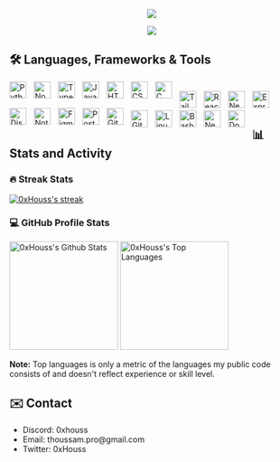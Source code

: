 <p align="center">
  <a href="https://github.com/0xHouss">
        <img src="https://readme-typing-svg.demolab.com/?lines=0xHouss&font=Fira%20Code&center=true&width=440&height=45&vCenter=true&color=f75c7e&pause=10000000000000&size=22" />
  </a>
</p>

<p align="center">
    <!-- Typing SVG by DenverCoder1 - https://github.com/DenverCoder1/readme-typing-svg -->
    <a href="https://github.com/DenverCoder1/readme-typing-svg">
        <img src="https://readme-typing-svg.demolab.com/?lines=Full-Stack%20Developer;5%2B%20years%20of%20coding%20experience;Computer%20science%20student&font=Fira%20Code&center=true&width=440&height=45&color=f75c7e&vCenter=true&pause=1000&size=22" />
    </a>
</p>

## 🛠️ Languages, Frameworks & Tools

<img alt="Python"        align="left" width="30" style="padding-right: 10px;" src="https://cdn.jsdelivr.net/gh/devicons/devicon@latest/icons/python/python-original.svg" />
<img alt="Node.js"       align="left" width="30" style="padding-right: 10px;" src="https://cdn.jsdelivr.net/gh/devicons/devicon@latest/icons/nodejs/nodejs-original.svg" />
<img alt="Typescript"    align="left" width="30" style="padding-right: 10px;" src="https://cdn.jsdelivr.net/gh/devicons/devicon/icons/typescript/typescript-plain.svg"/>
<img alt="Javascript"    align="left" width="30" style="padding-right: 10px;" src="https://cdn.jsdelivr.net/gh/devicons/devicon/icons/javascript/javascript-plain.svg"/>
<img alt="HTML5"         align="left" width="30" style="padding-right: 10px;" src="https://cdn.jsdelivr.net/gh/devicons/devicon@latest/icons/html5/html5-original.svg" />
<img alt="CSS3"          align="left" width="30" style="padding-right: 10px;" src="https://cdn.jsdelivr.net/gh/devicons/devicon@latest/icons/css3/css3-original.svg" />
<img alt="C"             align="left" width="30" style="padding-right: 10px;" src="https://cdn.jsdelivr.net/gh/devicons/devicon@latest/icons/c/c-original.svg" />

<br/>

<img alt="Tailwind CSS"  align="left" width="30" style="padding-right: 10px;" src="https://cdn.jsdelivr.net/gh/devicons/devicon@latest/icons/tailwindcss/tailwindcss-original.svg" />
<img alt="React"         align="left" width="30" style="padding-right: 10px;" src="https://cdn.jsdelivr.net/gh/devicons/devicon@latest/icons/react/react-original.svg" />
<img alt="Next.js"       align="left" width="30" style="padding-right: 10px;" src="https://cdn.jsdelivr.net/gh/devicons/devicon@latest/icons/nextjs/nextjs-original.svg" />
<img alt="Express"       align="left" width="30" style="padding-right: 10px;" src="https://cdn.jsdelivr.net/gh/devicons/devicon@latest/icons/express/express-original.svg" />
<img alt="Discord.js"    align="left" width="30" style="padding-right: 10px;" src="https://cdn.jsdelivr.net/gh/devicons/devicon@latest/icons/discordjs/discordjs-plain.svg" />

<br/>

<img alt="Notion"        align="left" width="30" style="padding-right: 10px;" src="https://cdn.jsdelivr.net/gh/devicons/devicon@latest/icons/notion/notion-original.svg" />
<img alt="Figma"         align="left" width="30" style="padding-right: 10px;" src="https://cdn.jsdelivr.net/gh/devicons/devicon@latest/icons/figma/figma-original.svg" />
<img alt="Postman"       align="left" width="30" style="padding-right: 10px;" src="https://cdn.jsdelivr.net/gh/devicons/devicon@latest/icons/postman/postman-original.svg" />
<img alt="GitHub"        align="left" width="30" style="padding-right: 10px;" src="https://cdn.jsdelivr.net/gh/devicons/devicon@latest/icons/github/github-original.svg"  />

<br/>

<img alt="Git"           align="left" width="30" style="padding-right: 10px;" src="https://cdn.jsdelivr.net/gh/devicons/devicon@latest/icons/git/git-original.svg" />
<img alt="Linux"         align="left" width="30" style="padding-right: 10px;" src="https://cdn.jsdelivr.net/gh/devicons/devicon@latest/icons/linux/linux-original.svg" />
<img alt="Bash"          align="left" width="30" style="padding-right: 10px;" src="https://cdn.jsdelivr.net/gh/devicons/devicon@latest/icons/bash/bash-original.svg" />
<img alt="Neovim"        align="left" width="30" style="padding-right: 10px;" src="https://cdn.jsdelivr.net/gh/devicons/devicon@latest/icons/neovim/neovim-original.svg" />
<img alt="Docker"        align="left" width="30" style="padding-right: 10px;" src="https://cdn.jsdelivr.net/gh/devicons/devicon@latest/icons/docker/docker-plain.svg" />

## 📊 Stats and Activity

### 🔥 Streak Stats

  <!-- GitHub Readme Streak Stats - https://github.com/DenverCoder1/github-readme-streak-stats -->
  <p>
    <a href="https://github.com/0xhouss/github-readme-streak-stats">
      <!-- Use https://streak-stats.demolab.com or self-host with your own Vercel app - visit https://git.io/streak-stats for instructions -->
      <img alt="0xHouss's streak" src="https://github-readme-streak-stats-eight.vercel.app/?user=0xhouss&theme=rose_pine&hide_border=true&short_numbers=true"/>
    </a>
  </p>

### 💻 GitHub Profile Stats

  <!-- https://github.com/anuraghazra/github-readme-stats -->

<a href="https://github.com/anuraghazra/github-readme-stats"><img alt="0xHouss's Github Stats" src="https://denvercoder1-github-readme-stats.vercel.app/api/?username=0xhouss&show_icons=true&include_all_commits=true&count_private=true&theme=rose_pine&hide_border=true" height="192px"/></a>
<a href="https://github.com/anuraghazra/github-readme-stats"><img alt="0xHouss's Top Languages" src="https://denvercoder1-github-readme-stats.vercel.app/api/top-langs/?username=0xhouss&langs_count=8&layout=compact&theme=rose_pine&hide_border=true" height="192px"/></a>

<b>Note:</b> Top languages is only a metric of the languages my public code consists of and doesn't reflect experience or skill level.

## ✉️ Contact

- Discord: 0xhouss
- Email: thoussam.pro@gmail\.com
- Twitter: 0xHouss
